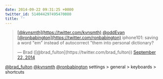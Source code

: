 ```yaml
---
date: 2014-09-22 09:31:25 +0000
twitter_id: 514044297495470080
title: ''
---
```


<blockquote class="twitter-tweet"><p lang="en" dir="ltr"><a href="https://twitter.com/kvnsmth?ref_src=twsrc%5Etfw">[@kvnsmth](https://twitter.com/kvnsmth)</a> <a href="https://twitter.com/oddEvan?ref_src=twsrc%5Etfw">@oddEvan</a> <a href="https://twitter.com/ronbabington?ref_src=twsrc%5Etfw">[@ronbabington](https://twitter.com/ronbabington)</a> iphone101: saving a word &quot;em&quot; instead of autocorrect &quot;them into personal dictionary?</p>&mdash; Brad ([@brad_fulton](https://twitter.com/brad_fulton)) <a href="https://twitter.com/brad_fulton/status/514037284547485696?ref_src=twsrc%5Etfw">September 22, 2014</a></blockquote>
<script async src="https://platform.twitter.com/widgets.js" charset="utf-8"></script>

[@brad_fulton](https://twitter.com/brad_fulton) [@kvnsmth](https://twitter.com/kvnsmth) [@ronbabington](https://twitter.com/ronbabington) settings &gt; general &gt; keyboards &gt; shortcuts
